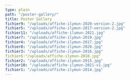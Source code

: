 ```yaml
---
type: plain
path: "/poster-gallery/"
title: Poster Gallery
fichier9: "/uploads/affiche-ilymun-2020-version-2.jpg"
fichier5: "/uploads/affiche-ilymun-2017-version-2.jpg"
fichier11: "/uploads/affiche-ilymun-2021.jpg"
fichier7: "/uploads/affiche-ilymun-2019.jpg"
fichier4: "/uploads/affiche-ilymun-2017.jpg"
fichier8: "/uploads/affiche-ilymun-2020.jpg"
fichier3: "/uploads/affiche-ilymun-2016.jpg"
fichier6:"/uploads/affiche-ilymun-2018.jpg"
fichier2: "/uploads/affiche-ilymun-2015.jpg"
fichier10: "/uploads/affiche-ilymun-2021-v1.jpg"
fichier1: "/uploads/affiche-ilymun-2014.jpg"
---
```

